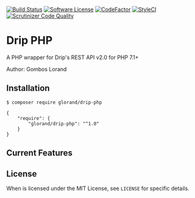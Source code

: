 [![Build Status](https://travis-ci.com/glorand/drip.svg?branch=master)](https://travis-ci.com/glorand/drip)
[![Software License](https://img.shields.io/badge/license-MIT-brightgreen.svg?style=flat-square)](LICENSE.md)
[![CodeFactor](https://www.codefactor.io/repository/github/glorand/drip/badge/master)](https://www.codefactor.io/repository/github/glorand/drip/overview/master)
[![StyleCI](https://github.styleci.io/repos/160333136/shield?branch=master)](https://github.styleci.io/repos/160333136)
[![Scrutinizer Code Quality](https://scrutinizer-ci.com/g/glorand/drip/badges/quality-score.png?b=master)](https://scrutinizer-ci.com/g/glorand/drip/?branch=master)
# Drip PHP
A PHP wrapper for Drip's REST API v2.0 for PHP 7.1+

Author: Gombos Lorand
## Installation
```
$ composer require glorand/drip-php
```

```
{
    "require": {
        "glorand/drip-php": "^1.0"
    }
}
```

## Current Features
## License
When is licensed under the MIT License, see `LICENSE` for specific details.